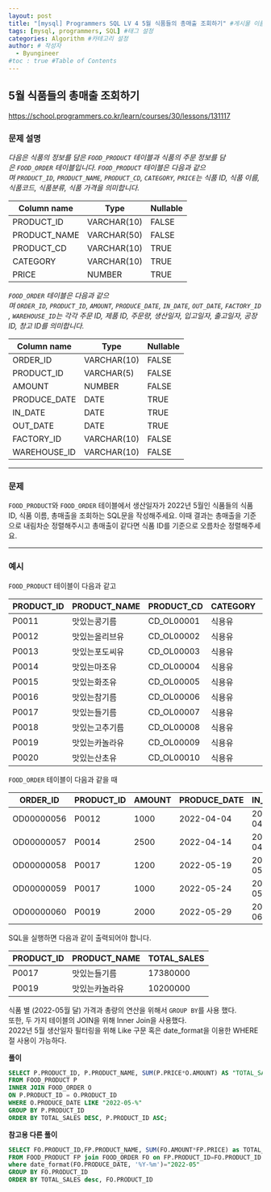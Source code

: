 ```yaml
---
layout: post
title: "[mysql] Programmers SQL LV 4 5월 식품들의 총매출 조회하기" #게시물 이름
tags: [mysql, programmers, SQL] #태그 설정
categories: Algorithm #카테고리 설정
author: # 작성자
  - Byungineer
#toc : true #Table of Contents
---
```


## 5월 식품들의 총매출 조회하기
<https://school.programmers.co.kr/learn/courses/30/lessons/131117>

### 문제 설명

_다음은 식품의 정보를 담은 `FOOD_PRODUCT` 테이블과 식품의 주문 정보를 담은 `FOOD_ORDER` 테이블입니다. `FOOD_PRODUCT` 테이블은 다음과 같으며 `PRODUCT_ID`, `PRODUCT_NAME`, `PRODUCT_CD`, `CATEGORY`, `PRICE`는 식품 ID, 식품 이름, 식품코드, 식품분류, 식품 가격을 의미합니다._

| Column name | Type | Nullable |
| --- | --- | --- |
| PRODUCT_ID | VARCHAR(10) | FALSE |
| PRODUCT_NAME | VARCHAR(50) | FALSE |
| PRODUCT_CD | VARCHAR(10) | TRUE |
| CATEGORY | VARCHAR(10) | TRUE |
| PRICE | NUMBER | TRUE |

_`FOOD_ORDER` 테이블은 다음과 같으며 `ORDER_ID`, `PRODUCT_ID`, `AMOUNT`, `PRODUCE_DATE`, `IN_DATE`, `OUT_DATE`, `FACTORY_ID`, `WAREHOUSE_ID`는 각각 주문 ID, 제품 ID, 주문량, 생산일자, 입고일자, 출고일자, 공장 ID, 창고 ID를 의미합니다._

| Column name | Type | Nullable |
| --- | --- | --- |
| ORDER_ID | VARCHAR(10) | FALSE |
| PRODUCT_ID | VARCHAR(5) | FALSE |
| AMOUNT | NUMBER | FALSE |
| PRODUCE_DATE | DATE | TRUE |
| IN_DATE | DATE | TRUE |
| OUT_DATE | DATE | TRUE |
| FACTORY_ID | VARCHAR(10) | FALSE |
| WAREHOUSE_ID | VARCHAR(10) | FALSE |

---

### 문제

`FOOD_PRODUCT`와 `FOOD_ORDER` 테이블에서 생산일자가 2022년 5월인 식품들의 식품 ID, 식품 이름, 총매출을 조회하는 SQL문을 작성해주세요. 이때 결과는 총매출을 기준으로 내림차순 정렬해주시고 총매출이 같다면 식품 ID를 기준으로 오름차순 정렬해주세요.

---

### 예시

`FOOD_PRODUCT` 테이블이 다음과 같고

| PRODUCT_ID | PRODUCT_NAME | PRODUCT_CD | CATEGORY | PRICE |
| --- | --- | --- | --- | --- |
| P0011 | 맛있는콩기름 | CD_OL00001 | 식용유 | 4880 |
| P0012 | 맛있는올리브유 | CD_OL00002 | 식용유 | 7200 |
| P0013 | 맛있는포도씨유 | CD_OL00003 | 식용유 | 5950 |
| P0014 | 맛있는마조유 | CD_OL00004 | 식용유 | 8950 |
| P0015 | 맛있는화조유 | CD_OL00005 | 식용유 | 8800 |
| P0016 | 맛있는참기름 | CD_OL00006 | 식용유 | 7100 |
| P0017 | 맛있는들기름 | CD_OL00007 | 식용유 | 7900 |
| P0018 | 맛있는고추기름 | CD_OL00008 | 식용유 | 6100 |
| P0019 | 맛있는카놀라유 | CD_OL00009 | 식용유 | 5100 |
| P0020 | 맛있는산초유 | CD_OL00010 | 식용유 | 6500 |

`FOOD_ORDER` 테이블이 다음과 같을 때

| ORDER_ID | PRODUCT_ID | AMOUNT | PRODUCE_DATE | IN_DATE | OUT_DATE | FACTORY_ID | WAREHOUSE_ID |
| --- | --- | --- | --- | --- | --- | --- | --- |
| OD00000056 | P0012 | 1000 | 2022-04-04 | 2022-04-21 | 2022-04-25 | FT19980002 | WH0032 |
| OD00000057 | P0014 | 2500 | 2022-04-14 | 2022-04-27 | 2022-05-01 | FT19980002 | WH0033 |
| OD00000058 | P0017 | 1200 | 2022-05-19 | 2022-05-28 | 2022-05-28 | FT20070002 | WH0033 |
| OD00000059 | P0017 | 1000 | 2022-05-24 | 2022-05-30 | 2022-05-30 | FT20070002 | WH0038 |
| OD00000060 | P0019 | 2000 | 2022-05-29 | 2022-06-08 | 2022-06-08 | FT20070002 | WH0035 |

SQL을 실행하면 다음과 같이 출력되어야 합니다.

| PRODUCT_ID | PRODUCT_NAME | TOTAL_SALES |
| --- | --- | --- |
| P0017 | 맛있는들기름 | 17380000 |
| P0019 | 맛있는카놀라유 | 10200000 |


식품 별 (2022-05월 달) 가격과 총량의 연산을 위해서 `GROUP BY`를 사용 했다.   
또한, 두 가지 테이블의 JOIN을 위해 Inner Join을 사용했다.   
2022년 5월 생산일자 필터링을 위해 Like 구문 혹은 date_format을 이용한 WHERE 절 사용이 가능하다.


**풀이**
```SQL
SELECT P.PRODUCT_ID, P.PRODUCT_NAME, SUM(P.PRICE*O.AMOUNT) AS "TOTAL_SALES"
FROM FOOD_PRODUCT P
INNER JOIN FOOD_ORDER O
ON P.PRODUCT_ID = O.PRODUCT_ID
WHERE O.PRODUCE_DATE LIKE "2022-05-%"
GROUP BY P.PRODUCT_ID
ORDER BY TOTAL_SALES DESC, P.PRODUCT_ID ASC;
```

**참고용 다른 풀이**
```SQL
SELECT FO.PRODUCT_ID,FP.PRODUCT_NAME, SUM(FO.AMOUNT*FP.PRICE) as TOTAL_SALES
FROM FOOD_PRODUCT FP join FOOD_ORDER FO on FP.PRODUCT_ID=FO.PRODUCT_ID
where date_format(FO.PRODUCE_DATE, '%Y-%m')="2022-05"
GROUP BY FO.PRODUCT_ID
ORDER BY TOTAL_SALES desc, FO.PRODUCT_ID
```